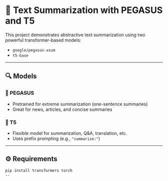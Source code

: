 # 📝 Text Summarization with PEGASUS and T5

This project demonstrates abstractive text summarization using two powerful transformer-based models:

- `google/pegasus-xsum`
- `t5-base`

---

## 🔍 Models

### 🔹 PEGASUS
- Pretrained for extreme summarization (one-sentence summaries)
- Great for news, articles, and concise summaries

### 🔹 T5
- Flexible model for summarization, Q&A, translation, etc.
- Uses prefix prompting (e.g., `"summarize:"`)

---

## ⚙️ Requirements

```bash
pip install transformers torch
--
